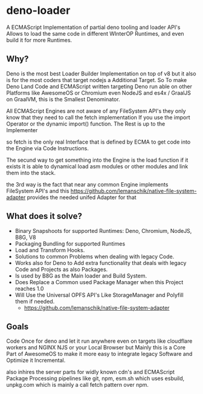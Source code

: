 # deno-loader
A ECMAScript Implementation of partial deno tooling and loader API's Allows to load the same code in different WInterOP Runtimes, and even build it for more Runtimes. 

## Why?
Deno is the most best Loader Builder Implementation on top of v8 but it also is for the most coders that target nodejs
a Additional Target. So To make Deno Land Code and ECMAScript written targeting Deno run able on other Platforms like
AwesomeOS or Chromium even NodeJS and es4x / GraalJS on GraalVM, this is the Smallest Denominator. 

All ECMAScript Engines are not aware of any FileSystem API's they only know that they need to call the fetch implementation
If you use the import Operator or the dynamic import() function. The Rest is up to the Implementer

so fetch is the only real Interface that is defined by ECMA to get code into the Engine via Code Instructions. 

The secund way to get something into the Engine is the load function if it exists it is able to dynamical load 
asm modules or other modules and link them into the stack.

the 3rd way is the fact that near any common Engine implements FileSystem API's and this https://github.com/lemanschik/native-file-system-adapter provides the needed unifed Adapter for that

## What does it solve?
- Binary Snapshoots for supported Runtimes: Deno, Chromium, NodeJS, B8G, V8
- Packaging Bundling for supported Runtimes
- Load and Transform Hooks.
- Solutions to common Problems when dealing with legacy Code.
- Works also for Deno to Add extra functionality that deals with legacy Code and Projects as also Packages.
- Is used by B8G as the Main loader and Build System.
- Does Replace a Common used Package Manager when this Project reaches 1.0
- Will Use the Universal OPFS API's Like StorageManager and Polyfill them if needed.
  - https://github.com/lemanschik/native-file-system-adapter

## Goals
Code Once for deno and let it run anywhere even on targets like cloudflare workers and NGINX NJS or your Local Browser
but Mainly this is a Core Part of AwesomeOS to make it more easy to integrate legacy Software and Optimize it Incremental.

also inhires the server parts for widly known cdn's and ECMAScript Package Processing pipelines like git, npm, esm.sh which uses esbuild, unpkg.com which is mainly a call fetch pattern over npm.



